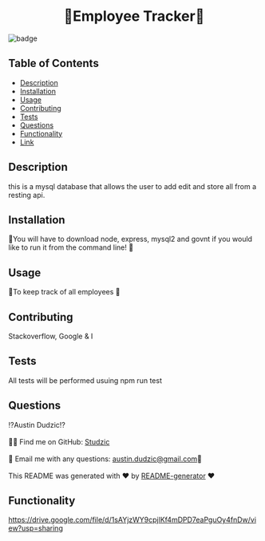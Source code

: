 <h1 align="center">🎇Employee Tracker🎇</h1>

![badge](https://img.shields.io/badge/license-MIT-brightgreen)<br />

## Table of Contents
- [Description](#description)
- [Installation](#installation)
- [Usage](#usage)
- [Contributing](#Contributing)
- [Tests](#tests)
- [Questions](#questions)
- [Functionality](#functionality)
- [Link](#link)
## Description
this is a mysql database that allows the user to add edit and store all from a resting api.
## Installation
 💠You will have to download node, express, mysql2 and govnt if you would like to run it from the command line! 💠
## Usage
👥To keep track of all employees 👥
## Contributing 
 Stackoverflow, Google & I
## Tests
All tests will be performed usuing npm run test
## Questions
⁉Austin Dudzic⁉<br />
<br/>
🙋‍♂️ Find me on GitHub: [Studzic](https://github.com/Studzic)<br />
<br />
💯 Email me with any questions: austin.dudzic@gmail.com💯<br /><br />
This README was generated with ❤️ by [README-generator](https://github.com/Studzic) ❤️

## Functionality
https://drive.google.com/file/d/1sAYjzWY9cpjlKf4mDPD7eaPguOy4fnDw/view?usp=sharing
